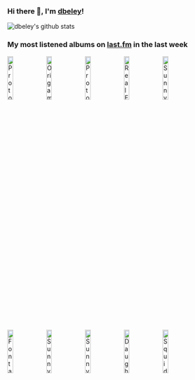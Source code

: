 ### Hi there 👋, I'm [dbeley](https://dbeley.ovh/en)!

![dbeley's github stats](https://github-readme-stats.vercel.app/api?username=dbeley)

### My most listened albums on [last.fm](https://www.last.fm/user/d_beley) in the last week

[<img src='https://lastfm.freetls.fastly.net/i/u/300x300/6db26fbdb3f1f8a29cbed36e4d5ed030.jpg' width='16%' height='16%' alt='Protomartyr - Ultimate Success Today'>](https://www.last.fm/music/protomartyr/ultimate%2bsuccess%2btoday)&nbsp;
[<img src='https://lastfm.freetls.fastly.net/i/u/300x300/19d15ee1865b48d02c39488323a0f8f6.jpg' width='16%' height='16%' alt='Origami Angel - Somewhere City'>](https://www.last.fm/music/origami%2bangel/somewhere%2bcity)&nbsp;
[<img src='https://lastfm.freetls.fastly.net/i/u/300x300/92b8847eb5e8a9098568e697a41f754c.jpg' width='16%' height='16%' alt='Protomartyr - Relatives In Descent'>](https://www.last.fm/music/protomartyr/relatives%2bin%2bdescent)&nbsp;
[<img src='https://lastfm.freetls.fastly.net/i/u/300x300/fd422afaf22474c47d7947f41e71aef2.jpg' width='16%' height='16%' alt='Real Estate - The Main Thing'>](https://www.last.fm/music/real%2bestate/the%2bmain%2bthing)&nbsp;
[<img src='https://lastfm.freetls.fastly.net/i/u/300x300/b5b0f9be4a2483196a5c5fcd8b2a38ba.jpg' width='16%' height='16%' alt='Sunny Day Real Estate - How It Feels to Be Something On'>](https://www.last.fm/music/sunny%2bday%2breal%2bestate/how%2bit%2bfeels%2bto%2bbe%2bsomething%2bon)&nbsp;
<br>
[<img src='https://lastfm.freetls.fastly.net/i/u/300x300/a6e4705a174dcf7b423e82ed06038263.jpg' width='16%' height='16%' alt='Fontaines D.C. - Dogrel'>](https://www.last.fm/music/fontaines%2bd.c./dogrel)&nbsp;
[<img src='https://lastfm.freetls.fastly.net/i/u/300x300/538408f6acf94ef1ba652aa5a685e7f3.png' width='16%' height='16%' alt='Sunny Day Real Estate - Diary'>](https://www.last.fm/music/sunny%2bday%2breal%2bestate/diary)&nbsp;
[<img src='https://lastfm.freetls.fastly.net/i/u/300x300/8f8dcceeb6634154b80e708c77fa88a0.png' width='16%' height='16%' alt='Sunny Day Real Estate - The Rising Tide'>](https://www.last.fm/music/sunny%2bday%2breal%2bestate/the%2brising%2btide)&nbsp;
[<img src='https://lastfm.freetls.fastly.net/i/u/300x300/15e2aa6fbb9db93a7236039ae64ee1a3.jpg' width='16%' height='16%' alt='Daughters - You Wont Get What You Want'>](https://www.last.fm/music/daughters/you%2bwon%2527t%2bget%2bwhat%2byou%2bwant)&nbsp;
[<img src='https://lastfm.freetls.fastly.net/i/u/300x300/10665330bf1e97af57e52b98fe27386e.jpg' width='16%' height='16%' alt='Squid - Bright Green Field'>](https://www.last.fm/music/squid/bright%2bgreen%2bfield)&nbsp;
<br>
